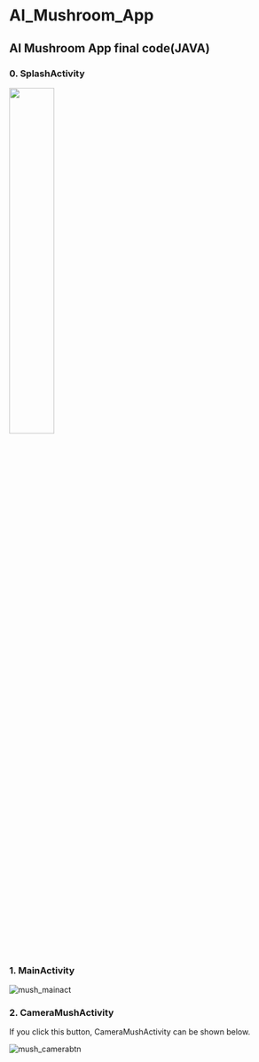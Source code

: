 # AI_Mushroom_App

## AI Mushroom App final code(JAVA)

### 0. SplashActivity



<img src="C:\Users\tenpt\Desktop" width="40%">

### 1. MainActivity

![mush_mainact](https://user-images.githubusercontent.com/70942492/92482213-53fb2800-f222-11ea-8af9-e4c211962b23.png)

### 2. CameraMushActivity

If you click this button, CameraMushActivity can be shown below.

![mush_camerabtn](https://user-images.githubusercontent.com/70942492/92483966-68402480-f224-11ea-800c-11af64c7a491.PNG)
